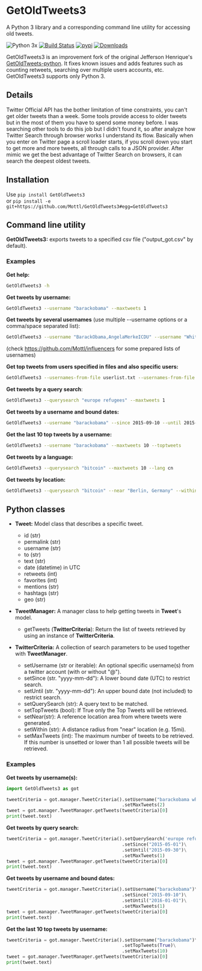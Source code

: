 # GetOldTweets3
A Python 3 library and a corresponding command line utility for accessing old tweets.

![Python 3x](https://img.shields.io/badge/python-3.x-blue.svg)
[![Build Status](https://travis-ci.org/Mottl/GetOldTweets3.svg?branch=master)](https://travis-ci.org/Mottl/GetOldTweets3)
[![pypi](https://img.shields.io/pypi/v/GetOldTweets3.svg)](https://pypi.org/project/GetOldTweets3/)
[![Downloads](https://pepy.tech/badge/getoldtweets3)](https://pepy.tech/project/getoldtweets3)

GetOldTweets3 is an improvement fork of the original Jefferson Henrique's [GetOldTweets-python](https://github.com/Jefferson-Henrique/GetOldTweets-python). It fixes known issues and adds features such as counting retweets, searching over multiple users accounts, etc. GetOldTweets3 supports only Python 3.

## Details
Twitter Official API has the bother limitation of time constraints, you can't get older tweets than a week. Some tools provide access to older tweets but in the most of them you have to spend some money before.
I was searching other tools to do this job but I didn't found it, so after analyze how Twitter Search through browser works I understand its flow. Basically when you enter on Twitter page a scroll loader starts, if you scroll down you start to get more and more tweets, all through calls to a JSON provider. After mimic we get the best advantage of Twitter Search on browsers, it can search the deepest oldest tweets.

## Installation
Use `pip install GetOldTweets3`  
or `pip install -e git+https://github.com/Mottl/GetOldTweets3#egg=GetOldTweets3`

## Command line utility
**GetOldTweets3:** exports tweets to a specified csv file ("output_got.csv" by default).

### Examples
**Get help:**
``` bash
GetOldTweets3 -h
``` 

**Get tweets by username:**
``` bash
GetOldTweets3 --username "barackobama" --maxtweets 1
```

**Get tweets by several usernames** (use multiple --username options or a comma/space separated list):
``` bash
GetOldTweets3 --username "BarackObama,AngelaMerkeICDU" --username "WhiteHouse" --maxtweets 1
```
(check https://github.com/Mottl/influencers for some prepared lists of usernames)

**Get top tweets from users specified in files and also specific users:**
``` bash
GetOldTweets3 --usernames-from-file userlist.txt --usernames-from-file additinal_list.txt --username "barackobama,whitehouse" --toptweets
```

**Get tweets by a query search**:
``` bash
GetOldTweets3 --querysearch "europe refugees" --maxtweets 1
```

**Get tweets by a username and bound dates:**
``` bash
GetOldTweets3 --username "barackobama" --since 2015-09-10 --until 2015-09-12 --maxtweets 1
```

**Get the last 10 top tweets by a username:**
``` bash
GetOldTweets3 --username "barackobama" --maxtweets 10 --toptweets
```

**Get tweets by a language:**
``` bash
GetOldTweets3 --querysearch "bitcoin" --maxtweets 10 --lang cn
```

**Get tweets by location:**
``` bash
GetOldTweets3 --querysearch "bitcoin" --near "Berlin, Germany" --within 15mi
```

## Python classes
- **Tweet:** Model class that describes a specific tweet.
  - id (str)
  - permalink (str)
  - username (str)
  - to (str)
  - text (str)
  - date (datetime) in UTC
  - retweets (int)
  - favorites (int)
  - mentions (str)
  - hashtags (str)
  - geo (str)

- **TweetManager:** A manager class to help getting tweets in **Tweet**'s model.
  - getTweets (**TwitterCriteria**): Return the list of tweets retrieved by using an instance of **TwitterCriteria**. 

- **TwitterCriteria:** A collection of search parameters to be used together with **TweetManager**.
  - setUsername (str or iterable): An optional specific username(s) from a twitter account (with or without "@").
  - setSince (str. "yyyy-mm-dd"): A lower bound date (UTC) to restrict search.
  - setUntil (str. "yyyy-mm-dd"): An upper bound date (not included) to restrict search.
  - setQuerySearch (str): A query text to be matched.
  - setTopTweets (bool): If True only the Top Tweets will be retrieved.
  - setNear(str): A reference location area from where tweets were generated.
  - setWithin (str): A distance radius from "near" location (e.g. 15mi).
  - setMaxTweets (int): The maximum number of tweets to be retrieved. If this number is unsetted or lower than 1 all possible tweets will be retrieved.
  
### Examples
**Get tweets by username(s):**
``` python
import GetOldTweets3 as got

tweetCriteria = got.manager.TweetCriteria().setUsername("barackobama whitehouse")\
                                           .setMaxTweets(2)
tweet = got.manager.TweetManager.getTweets(tweetCriteria)[0]
print(tweet.text)
```

**Get tweets by query search:**
``` python
tweetCriteria = got.manager.TweetCriteria().setQuerySearch('europe refugees')\
                                           .setSince("2015-05-01")\
                                           .setUntil("2015-09-30")\
                                           .setMaxTweets(1)
tweet = got.manager.TweetManager.getTweets(tweetCriteria)[0]
print(tweet.text)
```

**Get tweets by username and bound dates:**
``` python
tweetCriteria = got.manager.TweetCriteria().setUsername("barackobama")\
                                           .setSince("2015-09-10")\
                                           .setUntil("2016-01-01")\
                                           .setMaxTweets(1)
tweet = got.manager.TweetManager.getTweets(tweetCriteria)[0]
print(tweet.text)
```

**Get the last 10 top tweets by username:**
``` python
tweetCriteria = got.manager.TweetCriteria().setUsername("barackobama")\
                                           .setTopTweets(True)\
                                           .setMaxTweets(10)
tweet = got.manager.TweetManager.getTweets(tweetCriteria)[0]
print(tweet.text)
```
